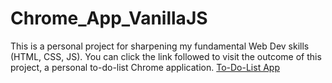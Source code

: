 # Chrome_App_VanillaJS

This is a personal project for sharpening my fundamental Web Dev skills (HTML, CSS, JS).
You can click the link followed to visit the outcome of this project, a personal to-do-list Chrome application.
[To-Do-List App](https://myorange02.github.io/study-nomadcoders-vanillaJS-chrome-app/)
